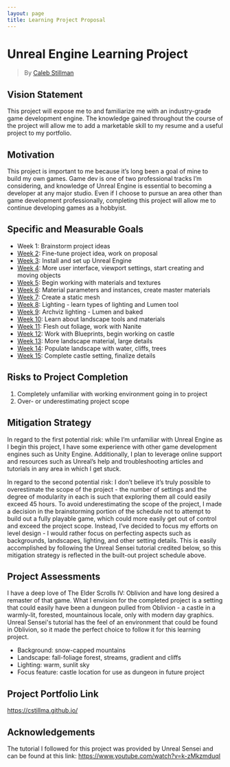 ```yaml
---
layout: page
title: Learning Project Proposal
---
```


# Unreal Engine Learning Project

> By [Caleb Stillman](https://cstillma.github.io/)

## Vision Statement
This project will expose me to and familiarize me with an industry-grade game development engine. The knowledge gained throughout the course of the project will allow me to add a marketable skill to my resume and a useful project to my portfolio. 

## Motivation
This project is important to me because it’s long been a goal of mine to build my own games. Game dev is one of two professional tracks I’m considering, and knowledge of Unreal Engine is essential to becoming a developer at any major studio. Even if I choose to pursue an area other than game development professionally, completing this project will allow me to continue developing games as a hobbyist.

## Specific and Measurable Goals
- Week 1:	Brainstorm project ideas 
- [Week 2](2025-01-23-Weekly-Update-1.md):	Fine-tune project idea, work on proposal 
- [Week 3](2025-01-31-Weekly-Update-2.md):	Install and set up Unreal Engine
- [Week 4](2025-02-06-Weekly-Update-3.md):	More user interface, viewport settings, start creating and moving objects
- [Week 5](2025-02-13-Weekly-Update-4.md):	Begin working with materials and textures
- [Week 6](2025-02-20-Weekly-Update-5.md):	Material parameters and instances, create master materials
- [Week 7](2025-02-27-Weekly-Update-6.md):	Create a static mesh
- [Week 8](2025-03-06-Weekly-Update-7.md):	Lighting - learn types of lighting and Lumen tool
- [Week 9](2025-03-13-Weekly-Update-8.md):	Archviz lighting - Lumen and baked 
- [Week 10](2025-03-20-Weekly-Update-9.md):	Learn about landscape tools and materials
- [Week 11](2025-03-27-Weekly-Update-10.md):	Flesh out foliage, work with Nanite
- [Week 12](2025-04-03-Weekly-Update-11.md):	Work with Blueprints, begin working on castle
- [Week 13](2025-04-10-Weekly-Update-12.md):	More landscape material, large details
- [Week 14](2025-04-17-Weekly-Update-13.md):	Populate landscape with water, cliffs, trees
- [Week 15](2025-04-24-Weekly-Update-14.md):	Complete castle setting, finalize details

## Risks to Project Completion
1. Completely unfamiliar with working environment going in to project
2. Over- or underestimating project scope

## Mitigation Strategy
In regard to the first potential risk: while I’m unfamiliar with Unreal Engine as I begin this project, I have some experience with other game development engines such as Unity Engine. Additionally, I plan to leverage online support and resources such as Unreal’s help and troubleshooting articles and tutorials in any area in which I get stuck. 

In regard to the second potential risk: I don’t believe it’s truly possible to overestimate the scope of the project - the number of settings and the degree of modularity in each is such that exploring them all could easily exceed 45 hours. To avoid underestimating the scope of the project, I made a decision in the brainstorming portion of the schedule not to attempt to build out a fully playable game, which could more easily get out of control and exceed the project scope. Instead, I’ve decided to focus my efforts on level design - I would rather focus on perfecting aspects such as backgrounds, landscapes, lighting, and other setting details. This is easily accomplished by following the Unreal Sensei tutorial credited below, so this mitigation strategy is reflected in the built-out project schedule above. 

## Project Assessments
I have a deep love of The Elder Scrolls IV: Oblivion and have long desired a remaster of that game. What I envision for the completed project is a setting that could easily have been a dungeon pulled from Oblivion - a castle in a warmly-lit, forested, mountainous locale, only with modern day graphics. Unreal Sensei's tutorial has the feel of an environment that could be found in Oblivion, so it made the perfect choice to follow it for this learning project.

- Background: snow-capped mountains
- Landscape: fall-foliage forest, streams, gradient and cliffs
- Lighting: warm, sunlit sky
- Focus feature: castle location for use as dungeon in future project

## Project Portfolio Link
https://cstillma.github.io/ 

## Acknowledgements
The tutorial I followed for this project was provided by Unreal Sensei and can be found at this link: https://www.youtube.com/watch?v=k-zMkzmduqI

